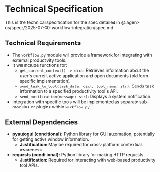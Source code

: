 # Technical Specification

This is the technical specification for the spec detailed in @.agent-os/specs/2025-07-30-workflow-integration/spec.md

## Technical Requirements

- The `workflow.py` module will provide a framework for integrating with external productivity tools.
- It will include functions for:
  - `get_current_context() -> dict`: Retrieves information about the user's current active application and open documents (platform-specific implementation).
  - `send_task_to_tool(task_data: dict, tool_name: str)`: Sends task information to a specified productivity tool's API.
  - `send_notification(message: str)`: Displays a system notification.
- Integration with specific tools will be implemented as separate sub-modules or plugins within `workflow.py`.

## External Dependencies

- **pyautogui (conditional):** Python library for GUI automation, potentially for getting active window information.
  - **Justification:** May be required for cross-platform contextual awareness.
- **requests (conditional):** Python library for making HTTP requests.
  - **Justification:** Required for interacting with web-based productivity tool APIs.
